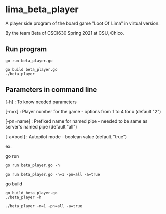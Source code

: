 # lima_beta_player

A player side program of the board game "Loot Of Lima" in virtual version. 

By the team Beta of CSCI630 Spring 2021 at CSU, Chico.

## Run program

```
go run beta_player.go
```
```
go build beta_player.go
./beta_player
```

## Parameters in command line

[-h]  : To know needed parameters

[-n=x]  : Player number for the game - options from 1 to 4 for x (default "2")

[-pn=name] : Prefixed name for named pipe - needed to be same as server's named pipe (default "all")

[-a=bool]  : Autopilot mode - boolean value (default "true")

ex.

go run
```
go run beta_player.go -h
```
```
go run beta_player.go -n=1 -pn=all -a=true
```

go build
```
go build beta_player.go
./beta_player -h
```
```
./beta_player -n=1 -pn=all -a=true
```
